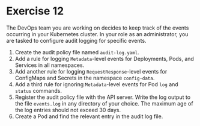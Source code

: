 # Exercise 12

The DevOps team you are working on decides to keep track of the events occurring in your Kubernetes cluster. In your role as an administrator, you are tasked to configure audit logging for specific events.

1. Create the audit policy file named `audit-log.yaml`.
2. Add a rule for logging `Metadata`-level events for Deployments, Pods, and Services in all namespaces.
3. Add another rule for logging `RequestResponse`-level events for ConfigMaps and Secrets in the namespace `config-data`.
4. Add a third rule for ignoring `Metadata`-level events for Pod `log` and `status` commands.
5. Register the audit policy file with the API server. Write the log output to the file `events.log` in any directory of your choice. The maximum age of the log entries should not exceed 30 days.
6. Create a Pod and find the relevant entry in the audit log file.